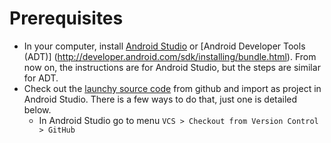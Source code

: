 # Prerequisites
* In your computer, install [Android Studio](http://developer.android.com/sdk/installing/studio.html) 
or [Android Developer Tools (ADT)] (http://developer.android.com/sdk/installing/bundle.html).
From now on, the instructions are for Android Studio, but the steps are similar for ADT.
* Check out the [launchy source code](https://github.com/kaze0/launchy) from github and import as 
project in Android Studio. There is a few ways to do that, just one is detailed below.
  * In Android Studio go to menu `VCS > Checkout from Version Control > GitHub`
